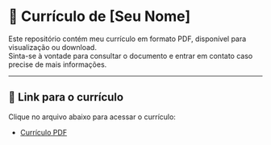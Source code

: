 # 📄 Currículo de [Seu Nome]  

Este repositório contém meu currículo em formato PDF, disponível para visualização ou download.  
Sinta-se à vontade para consultar o documento e entrar em contato caso precise de mais informações.  

---

## 🚀 Link para o currículo

Clique no arquivo abaixo para acessar o currículo:

- [Currículo PDF](./Resume_DiogoSalgado.pdf)

